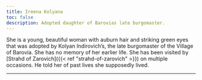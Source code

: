 ```yaml
---
title: Ireena Kolyana
toc: false
description: Adopted daughter of Barovias late burgomaster. 
---
```


She is a young, beautiful woman with auburn hair and striking green eyes that was adopted by Kolyan Indirovich’s, the late burgomaster of the Village of Barovia. She has no memory of her earlier life. She has been visited by [Strahd of Zarovich]({{< ref "strahd-of-zarovich" >}}) on multiple occasions. He told her of past lives she supposedly lived.

---

